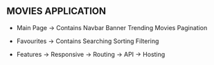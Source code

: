 ## MOVIES APPLICATION

* Main Page 
-> Contains 
   Navbar
   Banner
   Trending Movies
   Pagination

* Favourites
-> Contains
   Searching
   Sorting
   Filtering

* Features
-> Responsive
-> Routing
-> API 
-> Hosting
